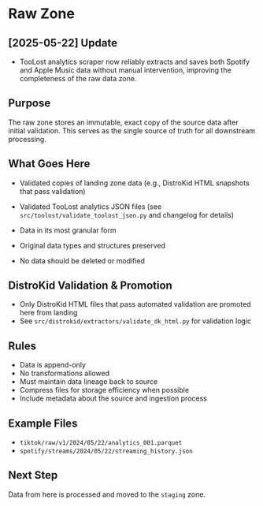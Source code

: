 # Raw Zone

## [2025-05-22] Update
- TooLost analytics scraper now reliably extracts and saves both Spotify and Apple Music data without manual intervention, improving the completeness of the raw data zone.

## Purpose
The raw zone stores an immutable, exact copy of the source data after initial validation. This serves as the single source of truth for all downstream processing.

## What Goes Here
- Validated copies of landing zone data (e.g., DistroKid HTML snapshots that pass validation)
- Validated TooLost analytics JSON files (see `src/toolost/validate_toolost_json.py` and changelog for details)

- Data in its most granular form
- Original data types and structures preserved
- No data should be deleted or modified

## DistroKid Validation & Promotion
- Only DistroKid HTML files that pass automated validation are promoted here from landing
- See `src/distrokid/extractors/validate_dk_html.py` for validation logic

## Rules
- Data is append-only
- No transformations allowed
- Must maintain data lineage back to source
- Compress files for storage efficiency when possible
- Include metadata about the source and ingestion process

## Example Files
- `tiktok/raw/v1/2024/05/22/analytics_001.parquet`
- `spotify/streams/2024/05/22/streaming_history.json`

## Next Step
Data from here is processed and moved to the `staging` zone.
